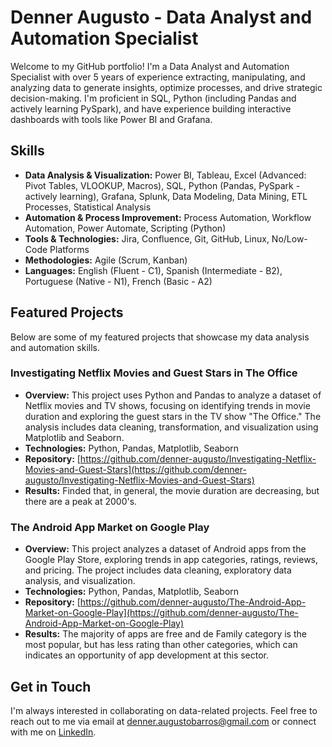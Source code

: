 # Denner Augusto - Data Analyst and Automation Specialist

Welcome to my GitHub portfolio! I'm a Data Analyst and Automation Specialist with over 5 years of experience extracting, manipulating, and analyzing data to generate insights, optimize processes, and drive strategic decision-making. I'm proficient in SQL, Python (including Pandas and actively learning PySpark), and have experience building interactive dashboards with tools like Power BI and Grafana.

## Skills

*   **Data Analysis & Visualization:** Power BI, Tableau, Excel (Advanced: Pivot Tables, VLOOKUP, Macros), SQL, Python (Pandas, PySpark - actively learning), Grafana, Splunk, Data Modeling, Data Mining, ETL Processes, Statistical Analysis
*   **Automation & Process Improvement:** Process Automation, Workflow Automation, Power Automate, Scripting (Python)
*   **Tools & Technologies:** Jira, Confluence, Git, GitHub, Linux, No/Low-Code Platforms
*   **Methodologies:** Agile (Scrum, Kanban)
* **Languages:** English (Fluent - C1), Spanish (Intermediate - B2), Portuguese (Native - N1), French (Basic - A2)

## Featured Projects

Below are some of my featured projects that showcase my data analysis and automation skills.

### Investigating Netflix Movies and Guest Stars in The Office

*   **Overview:** This project uses Python and Pandas to analyze a dataset of Netflix movies and TV shows, focusing on identifying trends in movie duration and exploring the guest stars in the TV show "The Office." The analysis includes data cleaning, transformation, and visualization using Matplotlib and Seaborn.
*   **Technologies:** Python, Pandas, Matplotlib, Seaborn
*   **Repository:** [https://github.com/denner-augusto/Investigating-Netflix-Movies-and-Guest-Stars](https://github.com/denner-augusto/Investigating-Netflix-Movies-and-Guest-Stars)
* **Results:** Finded that, in general, the movie duration are decreasing, but there are a peak at 2000's.

### The Android App Market on Google Play

*   **Overview:** This project analyzes a dataset of Android apps from the Google Play Store, exploring trends in app categories, ratings, reviews, and pricing. The project includes data cleaning, exploratory data analysis, and visualization.
*   **Technologies:** Python, Pandas, Matplotlib, Seaborn
*   **Repository:** [https://github.com/denner-augusto/The-Android-App-Market-on-Google-Play](https://github.com/denner-augusto/The-Android-App-Market-on-Google-Play)
*   **Results:** The majority of apps are free and de Family category is the most popular, but has less rating than other categories, which can indicates an opportunity of app development at this sector.

## Get in Touch

I'm always interested in collaborating on data-related projects. Feel free to reach out to me via email at denner.augustobarros@gmail.com or connect with me on [LinkedIn](https://linkedin.com/in/denneraugusto).
